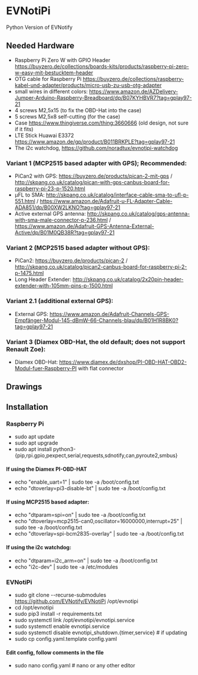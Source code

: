 # EVNotiPi
Python Version of EVNotify
## Needed Hardware
- Raspberry Pi Zero W with GPIO Header https://buyzero.de/collections/boards-kits/products/raspberry-pi-zero-w-easy-mit-bestucktem-header
- OTG cable for Raspberry Pi https://buyzero.de/collections/raspberry-kabel-und-adapter/products/micro-usb-zu-usb-otg-adapter
- small wires in different colors: https://www.amazon.de/AZDelivery-Jumper-Arduino-Raspberry-Breadboard/dp/B07KYHBVR7?tag=gplay97-21
- 4 screws M2,5x15 (to fix the OBD-Hat into the case)
- 5 screws M2,5x8 self-cutting (for the case)
- Case https://www.thingiverse.com/thing:3660666 (old design, not sure if it fits)
- LTE Stick Huawai E3372 https://www.amazon.de/gp/product/B011BRKPLE?tag=gplay97-21
- The i2c watchdog, https://github.com/noradtux/evnotipi-watchdog
### Variant 1 (MCP2515 based adapter with GPS); Recommended:
- PiCan2 with GPS: https://buyzero.de/products/pican-2-mit-gps / http://skpang.co.uk/catalog/pican-with-gps-canbus-board-for-raspberry-pi-23-p-1520.html
- µFL to SMA: http://skpang.co.uk/catalog/interface-cable-sma-to-ufl-p-551.html / https://www.amazon.de/Adafruit-u-FL-Adapter-Cable-ADA851/dp/B00XW2LKNO?tag=gplay97-21
- Active external GPS antenna: http://skpang.co.uk/catalog/gps-antenna-with-sma-male-connector-p-236.html / https://www.amazon.de/Adafruit-GPS-Antenna-External-Active/dp/B01M0QB38R?tag=gplay97-21
### Variant 2 (MCP2515 based adapter without GPS):
- PiCan2: https://buyzero.de/products/pican-2 / http://skpang.co.uk/catalog/pican2-canbus-board-for-raspberry-pi-2-p-1475.html
- Long Header Extender: http://skpang.co.uk/catalog/2x20pin-header-extender-with-105mm-pins-p-1500.html
### Variant 2.1 (additional external GPS):
- External GPS: https://www.amazon.de/Adafruit-Channels-GPS-Empfänger-Modul-145-dBmW-66-Channels-blau/dp/B01H1R8BK0?tag=gplay97-21
### Variant 3 (Diamex OBD-Hat, the old default; does not support Renault Zoe):
- Diamex OBD-Hat: https://www.diamex.de/dxshop/PI-OBD-HAT-OBD2-Modul-fuer-Raspberry-PI with flat connector
## Drawings
## Installation
### Raspberry Pi
- sudo apt update
- sudo apt upgrade
- sudo apt install python3-{pip,rpi.gpio,pexpect,serial,requests,sdnotify,can,pyroute2,smbus}
#### If using the Diamex PI-OBD-HAT
- echo "enable_uart=1" | sudo tee -a /boot/config.txt
- echo "dtoverlay=pi3-disable-bt" | sudo tee -a /boot/config.txt
#### If using MCP2515 based adapter:
- echo "dtparam=spi=on" | sudo tee -a /boot/config.txt
- echo "dtoverlay=mcp2515-can0,oscillator=16000000,interrupt=25" | sudo tee -a /boot/config.txt
- echo "dtoverlay=spi-bcm2835-overlay" | sudo tee -a /boot/config.txt
#### If using the i2c watchdog:
- echo "dtparam=i2c_arm=on" | sudo tee -a /boot/config.txt
- echo "i2c-dev" | sudo tee -a /etc/modules
### EVNotiPi
- sudo git clone --recurse-submodules https://github.com/EVNotify/EVNotiPi /opt/evnotipi
- cd /opt/evnotipi
- sudo pip3 install -r requirements.txt
- sudo systemctl link /opt/evnotipi/evnotipi.service
- sudo systemctl enable evnotipi.service
- sudo systemctl disable evnotipi_shutdown.{timer,service} # if updating
- sudo cp config.yaml.template config.yaml
#### Edit config, follow comments in the file
- sudo nano config.yaml # nano or any other editor

